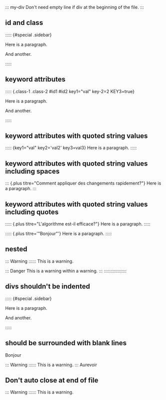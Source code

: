 ::: my-div
Don't need empty line if div at the beginning of the file.
:::

## id and class

::::: {#special .sidebar}

Here is a paragraph.

And another.

:::::

## keyword attributes

::::: {.class-1 .class-2 #id1 #id2 key1="val" key-2=2 KEY3=true}

Here is a paragraph.

And another.

:::::

## keyword attributes with quoted string values

::::: {key1="val" key2='val2' key3=val3}
Here is a paragraph.
:::::

## keyword attributes with quoted string values including spaces

::: {.plus titre="Comment appliquer des changements rapidement?"}
Here is a paragraph.
:::

## keyword attributes with quoted string values including quotes

::::: {.plus titre="L'algorithme est-il efficace?"}
Here is a paragraph.
:::::

::::: {.plus titre='"Bonjour"'}
Here is a paragraph.
:::::

## nested

::: Warning ::::::
This is a warning.

::: Danger
This is a warning within a warning.
:::
::::::::::::::::::

## divs shouldn't be indented

::::: {#special .sidebar}

Here is a paragraph.

And another.

:::::

## should be surrounded with blank lines

Bonjour

::: Warning ::::::
This is a warning.
:::
Aurevoir

## Don't auto close at end of file

::: Warning ::::::
This is a warning.
